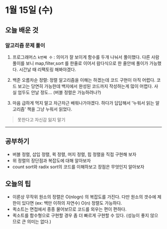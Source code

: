 # 1월 15일 (수)

## 오늘 배운 것

### 알고리즘 문제 풀이

1. 프로그래머스 `k번째 수` : 의미가 잘 보이게 함수를 두개 나눠서 풀이했다. 다른 사람 풀이를 보니 map,filter,sort 를 한줄로 이어서 람다식으로 한 줄안에 풀이가 가능했다. 시간날 때 리팩토링 해봐야겠다.

2. 백준 오름차순 정렬: 정렬 알고리즘을 이해는 하겠는데 코드 구현이 아직 어렵다. 코드 보고는 당연히 가능한데 백지에서 완성된 코드까지 작성하는게 많이 어렵다. 사실 엄두도 안날 정도... (버블 정렬은 가능하려나?)

3. 마음 급하게 먹지 말고 차근차근 배워나가야겠다. 하다가 답답해서 '누워서 읽는 알고리즘' 책을 그냥 누워서 읽었다.

> 못한다고 자신감 잃지 말기

---

## 공부하기

- 버블 정렬, 삽입 정렬, 퀵 정렬, 머지 정렬, 힙 정렬을 직접 구현해 보자
- 위 정렬의 장단점과 복잡도에 대해 알아보자
- count sort와 radix sort의 코드를 이해하보고 장점은 무엇인지 알아보자

## 오늘의 팁

- 이론상 무작위 원소의 정렬은 O(nlogn) 의 복잡도를 가진다. 다만 원소의 갯수에 제한이 있다면 (ex: 백만 이하의 자연수) O(n) 정렬도 가능하다.
- 퀵소트는 면접에서 종종 물어보므로 코드를 외우는 편이 편하다.
- 퀵소트를 함수형으로 구현할 경우 좀 더 빠르게 구현할 수 있다. (성능이 좋지 않으므로 큰 의미는 없다.)

